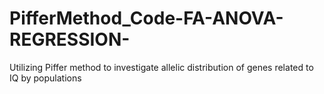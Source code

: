 # PifferMethod_Code-FA-ANOVA-REGRESSION-
Utilizing Piffer method to investigate allelic distribution of genes related to IQ by populations

